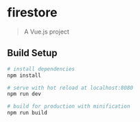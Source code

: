 # firestore

> A Vue.js project

## Build Setup

```bash
# install dependencies
npm install

# serve with hot reload at localhost:8080
npm run dev

# build for production with minification
npm run build
